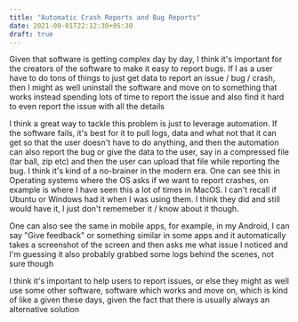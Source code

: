 ```yaml
---
title: "Automatic Crash Reports and Bug Reports"
date: 2021-09-01T22:12:30+05:30
draft: true
---
```


Given that software is getting complex day by day, I think it's important for the creators of the software to make it easy to report bugs. If I as a user have to do tons of things to just get data to report an issue / bug / crash, then I might as well uninstall the software and move on to something that works instead spending lots of time to report the issue and also find it hard to even report the issue with all the details

I think a great way to tackle this problem is just to leverage automation. If the software fails, it's best for it to pull logs, data and what not that it can get so that the user doesn't have to do anything, and then the automation can also report the bug or give the data to the user, say in a compressed file (tar ball, zip etc) and then the user can upload that file while reporting the bug. I think it's kind of a no-brainer in the modern era. One can see this in Operating systems where the OS asks if we want to report crashes, on example is where I have seen this a lot of times in MacOS. I can't recall if Ubuntu or Windows had it when I was using them. I think they did and still would have it, I just don't rememeber it / know about it though.

One can also see the same in mobile apps, for example, in my Android, I can say "Give feedback" or something similar in some apps and it automatically takes a screenshot of the screen and then asks me what issue I noticed and I'm guessing it also probably grabbed some logs behind the scenes, not sure though

I think it's important to help users to report issues, or else they might as well use some other software, software which works and move on, which is kind of like a given these days, given the fact that there is usually always an alternative solution

